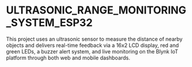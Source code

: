 # ULTRASONIC_RANGE_MONITORING_SYSTEM_ESP32
This project uses an ultrasonic sensor to measure the distance of nearby objects and delivers real-time feedback via a 16x2 LCD display, red and green LEDs, a buzzer alert system, and live monitoring on the Blynk IoT platform through both web and mobile dashboards.

